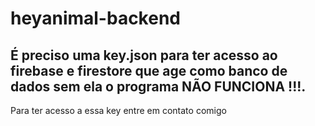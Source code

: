 # heyanimal-backend

## É preciso uma key.json para ter acesso ao firebase e firestore que age como banco de dados sem ela o programa NÃO FUNCIONA !!!. 
Para ter acesso a essa key entre em contato comigo
